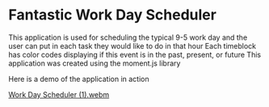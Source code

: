 # Fantastic Work Day Scheduler

This application is used for scheduling the typical 9-5 work day and the user can put in each task they would like to do in that hour
Each timeblock has color codes displaying if this event is in the past, present, or future
This application was created using the moment.js library


Here is a demo of the application in action

[Work Day Scheduler (1).webm](https://user-images.githubusercontent.com/76454677/185814240-e9d1f186-3ad2-4115-a89e-fef35abf333c.webm)
